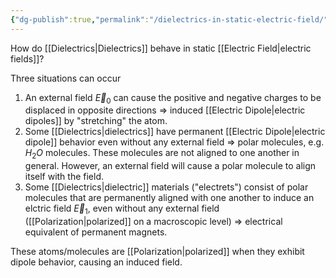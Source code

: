 ```yaml
---
{"dg-publish":true,"permalink":"/dielectrics-in-static-electric-field/","tags":["elektromagnetiskfältteori"]}
---
```


How do [[Dielectrics\|Dielectrics]] behave in static [[Electric Field\|electric fields]]?

Three situations can occur
1. An external field $\vec{E}_{0}$ can cause the positive and negative charges to be displaced in opposite directions $\Rightarrow$ induced [[Electric Dipole\|electric dipoles]] by "stretching" the atom.
2. Some [[Dielectrics\|dielectrics]] have permanent [[Electric Dipole\|electric dipole]] behavior even without any external field $\Rightarrow$ polar molecules, e.g. $H_{2}O$ molecules. These molecules are not aligned to one another in general. However, an external field will cause a polar molecule to align itself with the field.
3. Some [[Dielectrics\|dielectric]] materials ("electrets") consist of polar molecules that are permanently aligned with one another to induce an elctric field $\vec{E}_{1}$, even without any external field ([[Polarization\|polarized]] on a macroscopic level) $\Rightarrow$ electrical equivalent of permanent magnets.

These atoms/molecules are [[Polarization\|polarized]] when they exhibit dipole behavior, causing an induced field.

